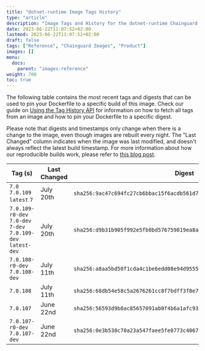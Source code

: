 ```yaml
---
title: "dotnet-runtime Image Tags History"
type: "article"
description: "Image Tags and History for the dotnet-runtime Chainguard Image"
date: 2023-06-22T11:07:52+02:00
lastmod: 2023-06-22T11:07:52+02:00
draft: false
tags: ["Reference", "Chainguard Images", "Product"]
images: []
menu:
  docs:
    parent: "images-reference"
weight: 700
toc: true
---
```


The following table contains the most recent tags and digests that can be used to pin your Dockerfile to a specific build of this image. Check our guide on [Using the Tag History API](/chainguard/chainguard-images/using-the-tag-history-api/) for information on how to fetch all tags from an image and how to pin your Dockerfile to a specific digest.

Please note that digests and timestamps only change when there is a change to the image, even though images are rebuilt every night. The "Last Changed" column indicates when the image was last modified, and doesn't always reflect the latest build timestamp. For more information about how our reproducible builds work, please refer to [this blog post](https://www.chainguard.dev/unchained/reproducing-chainguards-reproducible-image-builds).

| Tag (s)                                                        | Last Changed | Digest                                                                    |
|----------------------------------------------------------------|--------------|---------------------------------------------------------------------------|
|  `7.0` `7.0.109` `latest` `7`                                  | July 20th    | `sha256:9ac47c694fc27cb6bbac15f6acdb561d776e73b716ac36414168edefcfe2b86d` |
|  `7.0.109-r0-dev` `7.0-dev` `7-dev` `7.0.109-dev` `latest-dev` | July 20th    | `sha256:d9b31b905f992e5fb0bd576759819ea8aefc7f32dd2c4a1b4ad99e82d0f95285` |
|  `7.0.108-r0-dev` `7.0.108-dev`                                | July 11th    | `sha256:a8aa5bd50f1cda4c1be6edd08e94d955594fb9b5dee317dc8e4d9aef96b24144` |
|  `7.0.108`                                                     | July 11th    | `sha256:68db54e58c5a2676261cc8f7bdff3f8e78de2e5447e33114f1fb92a85ec7a5f9` |
|  `7.0.107`                                                     | June 22nd    | `sha256:56593d9b0ac85657091ab0f4b6a1afc936aaefc86768c5ac15bc9dc22d4c60d7` |
|  `7.0.107-r0-dev` `7.0.107-dev`                                | June 22nd    | `sha256:0e3b530c70a23a547faee5fe0773c4067dc0e99a214da28344c6131709c9fcad` |
